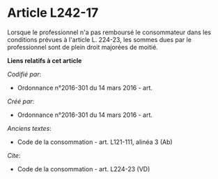 # Article L242-17

Lorsque le professionnel n'a pas remboursé le consommateur dans les conditions prévues à l'article L. 224-23, les sommes dues
par le professionnel sont de plein droit majorées de moitié.

**Liens relatifs à cet article**

_Codifié par_:

  - Ordonnance n°2016-301 du 14 mars 2016 - art.

_Créé par_:

  - Ordonnance n°2016-301 du 14 mars 2016 - art.

_Anciens textes_:

  - Code de la consommation - art. L121-111, alinéa 3 (Ab)

_Cite_:

  - Code de la consommation - art. L224-23 (VD)
